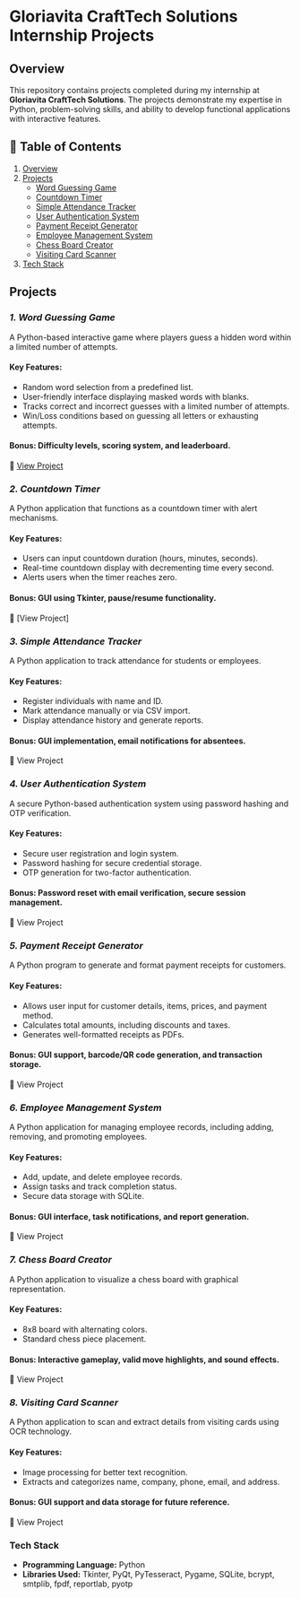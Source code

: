 # Gloriavita CraftTech Solutions Internship Projects

## Overview
This repository contains projects completed during my internship at **Gloriavita CraftTech Solutions**. The projects demonstrate my expertise in Python, problem-solving skills, and ability to develop functional applications with interactive features.

## 📑 Table of Contents

1. [Overview](#overview)  
2. [Projects](#projects)  
   - [Word Guessing Game](#1-word-guessing-game)  
   - [Countdown Timer](#2-countdown-timer)  
   - [Simple Attendance Tracker](#3-simple-attendance-tracker)  
   - [User Authentication System](#4-user-authentication-system)  
   - [Payment Receipt Generator](#5-payment-receipt-generator)  
   - [Employee Management System](#6-employee-management-system)  
   - [Chess Board Creator](#7-chess-board-creator)  
   - [Visiting Card Scanner](#8-visiting-card-scanner)  
3. [Tech Stack](#tech-stack) 

## Projects

### ***1. Word Guessing Game***
A Python-based interactive game where players guess a hidden word within a limited number of attempts.

#### Key Features:
- Random word selection from a predefined list.
- User-friendly interface displaying masked words with blanks.
- Tracks correct and incorrect guesses with a limited number of attempts.
- Win/Loss conditions based on guessing all letters or exhausting attempts.
#### Bonus: Difficulty levels, scoring system, and leaderboard.
🔗 [View Project](https://github.com/Shivi2599/GloriaVita-CraftTech-Solutions/tree/main/Word%20Guessing%20Game)

### ***2. Countdown Timer***
A Python application that functions as a countdown timer with alert mechanisms.

#### Key Features:
- Users can input countdown duration (hours, minutes, seconds).
- Real-time countdown display with decrementing time every second.
- Alerts users when the timer reaches zero.
#### Bonus: GUI using Tkinter, pause/resume functionality.
🔗 [View Project]

### ***3. Simple Attendance Tracker***
A Python application to track attendance for students or employees.

#### Key Features:
- Register individuals with name and ID.
- Mark attendance manually or via CSV import.
- Display attendance history and generate reports.
#### Bonus: GUI implementation, email notifications for absentees.
🔗 View Project

### ***4. User Authentication System***
A secure Python-based authentication system using password hashing and OTP verification.

#### Key Features:
- Secure user registration and login system.
- Password hashing for secure credential storage.
- OTP generation for two-factor authentication.
#### Bonus: Password reset with email verification, secure session management.
🔗 View Project

### ***5. Payment Receipt Generator***
A Python program to generate and format payment receipts for customers.

#### Key Features:
- Allows user input for customer details, items, prices, and payment method.
- Calculates total amounts, including discounts and taxes.
- Generates well-formatted receipts as PDFs.
#### Bonus: GUI support, barcode/QR code generation, and transaction storage.
🔗 View Project

### ***6. Employee Management System***
A Python application for managing employee records, including adding, removing, and promoting employees.

#### Key Features:
- Add, update, and delete employee records.
- Assign tasks and track completion status.
- Secure data storage with SQLite.
#### Bonus: GUI interface, task notifications, and report generation.
🔗 View Project

### ***7. Chess Board Creator***
A Python application to visualize a chess board with graphical representation.

#### Key Features:
- 8x8 board with alternating colors.
- Standard chess piece placement.
#### Bonus: Interactive gameplay, valid move highlights, and sound effects.
🔗 View Project

### ***8. Visiting Card Scanner***
A Python application to scan and extract details from visiting cards using OCR technology.

#### Key Features:
- Image processing for better text recognition.
- Extracts and categorizes name, company, phone, email, and address.
#### Bonus: GUI support and data storage for future reference.
🔗 View Project

### Tech Stack
- **Programming Language:** Python
- **Libraries Used:** Tkinter, PyQt, PyTesseract, Pygame, SQLite, bcrypt, smtplib, fpdf, reportlab, pyotp
